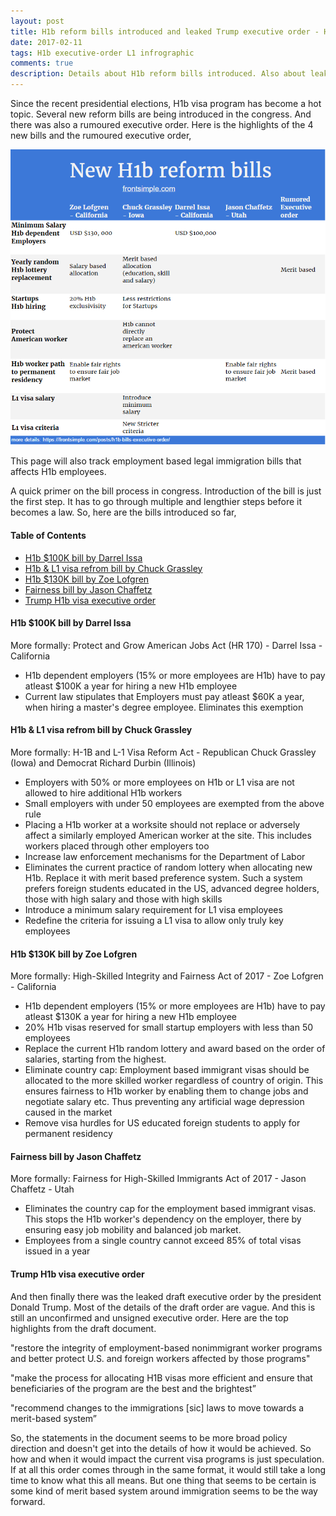 ```yaml
---
layout: post
title: H1b reform bills introduced and leaked Trump executive order - H1b visa news
date: 2017-02-11
tags: H1b executive-order L1 infrographic
comments: true
description: Details about H1b reform bills introduced. Also about leaked Trump executive order. Zoe Lofgren and Chuck Grassley bill details
---
```


Since the recent presidential elections, H1b visa program has become a hot topic. Several new reform bills are being introduced in the congress. And there was also a rumoured executive order. Here is the highlights of the 4 new bills and the rumoured executive order,

![New H1b bills](/assets/images/posts/h1b-new-bills-v1.1.PNG)

This page will also track employment based legal immigration bills that affects H1b employees.

A quick primer on the bill process in congress. Introduction of the bill is just the first step. It has to go through multiple and lengthier steps before it becomes a law. So, here are the bills introduced so far,

#### Table of Contents
 - [H1b $100K bill by Darrel Issa](#h1b-100k-bill-by-darrel-issa)
 - [H1b & L1 visa refrom bill by Chuck Grassley](#h1b--l1-visa-refrom-bill-by-chuck-grassley)
 - [H1b $130K bill by Zoe Lofgren](#h1b-130k-bill-by-zoe-lofgren)
 - [Fairness bill by Jason Chaffetz](#fairness-bill-by-jason-chaffetz)
 - [Trump H1b visa executive order](#trump-h1b-visa-executive-order)
 
 
#### H1b $100K bill by Darrel Issa
More formally: Protect and Grow American Jobs Act (HR 170) - Darrel Issa - California

 - H1b dependent employers (15% or more employees are H1b) have to pay atleast $100K a year for hiring a new H1b employee  
 - Current law stipulates that Employers must pay atleast $60K a year, when hiring a master's degree employee. Eliminates this exemption  

#### H1b & L1 visa refrom bill by Chuck Grassley
More formally: H-1B and L-1 Visa Reform Act - Republican Chuck Grassley (Iowa) and Democrat Richard Durbin (Illinois)  

 - Employers with 50% or more employees on H1b or L1 visa are not allowed to hire additional H1b workers 
 - Small employers with under 50 employees are exempted from the above rule 
 - Placing a H1b worker at a worksite should not replace or adversely affect a similarly employed American worker at the site. This includes workers placed through other employers too 
 - Increase law enforcement mechanisms for the Department of Labor 
 - Eliminates the current practice of random lottery when allocating new H1b. Replace it with merit based preference system. Such a system prefers foreign students educated in the US, advanced degree holders, those with high salary and those with high skills 
 - Introduce a minimum salary requirement for L1 visa employees 
 - Redefine the criteria for issuing a L1 visa to allow only truly key employees 

#### H1b $130K bill by Zoe Lofgren
More formally: High-Skilled Integrity and Fairness Act of 2017 - Zoe Lofgren - California

 - H1b dependent employers (15% or more employees are H1b) have to pay atleast $130K a year for hiring a new H1b employee 
 - 20% H1b visas reserved for small startup employers with less than 50 employees 
 - Replace the current H1b random lottery and award based on the order of salaries, starting from the highest.  
 - Eliminate country cap: Employment based immigrant visas should be allocated to the more skilled worker regardless of country of origin. This ensures fairness to H1b worker by enabling them to change jobs and negotiate salary etc. Thus preventing any artificial wage depression caused in the market  
 - Remove visa hurdles for US educated foreign students to apply for permanent residency  

#### Fairness bill by Jason Chaffetz
More formally: Fairness for High-Skilled Immigrants Act of 2017 - Jason Chaffetz - Utah

 - Eliminates the country cap for the employment based immigrant visas. This stops the H1b worker's dependency on the employer, there by ensuring easy job mobility and balanced job market.  
 - Employees from a single country cannot exceed 85% of total visas issued in a year 

#### Trump H1b visa executive order
And then finally there was the leaked draft executive order by the president Donald Trump. Most of the details of the draft order are vague. And this is still an unconfirmed and unsigned executive order. Here are the top highlights from the draft document. 
 
 "restore the integrity of employment-based nonimmigrant worker programs and better protect U.S. and foreign workers affected by those programs"
 
 "make the process for allocating H1B visas more efficient and ensure that beneficiaries of the program are the best and the brightest”
 
 "recommend changes to the immigrations [sic] laws to move towards a merit-based system”
 
 So, the statements in the document seems to be more broad policy direction and doesn't get into the details of how it would be achieved. So how and when it would impact the current visa programs is just speculation. If at all this order comes through in the same format, it would still take a long time to know what this all means. But one thing that seems to be certain is some kind of merit based system around immigration seems to be the way forward. 
